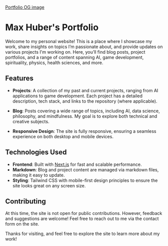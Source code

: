 [Portfolio OG image](public/images/og.png)

# Max Huber's Portfolio

Welcome to my personal website! This is a place where I showcase my work, share insights on topics I’m passionate about, and provide updates on various projects I'm working on. Here, you’ll find blog posts, project portfolios, and a range of content spanning AI, game development, spirituality, physics, health sciences, and more.

## Features

- **Projects**: A collection of my past and current projects, ranging from AI applications to game development. Each project has a detailed description, tech stack, and links to the repository (where applicable).
  
- **Blog**: Posts covering a wide range of topics, including AI, data science, philosophy, and mindfulness. My goal is to explore both technical and creative subjects.

- **Responsive Design**: The site is fully responsive, ensuring a seamless experience on both desktop and mobile devices.

## Technologies Used

- **Frontend**: Built with [Next.js](https://nextjs.org/) for fast and scalable performance.
- **Markdown**: Blog and project content are managed via markdown files, making it easy to update.
- **Styling**: Tailwind CSS with mobile-first design principles to ensure the site looks great on any screen size.

## Contributing

At this time, the site is not open for public contributions. However, feedback and suggestions are welcome! Feel free to reach out to me via the contact form on the site.

Thanks for visiting, and feel free to explore the site to learn more about my work!
